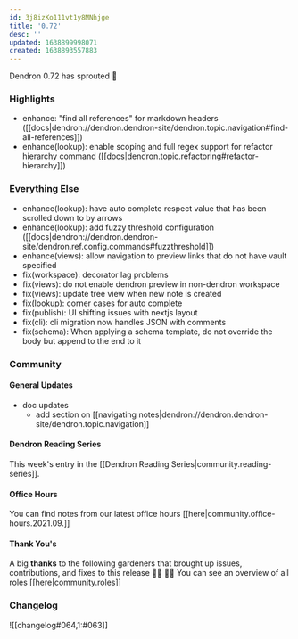 ```yaml
---
id: 3j8izKo111vt1y8MNhjge
title: '0.72'
desc: ''
updated: 1638899998071
created: 1638893557883
---
```


Dendron 0.72 has sprouted  🌱

### Highlights
- enhance: "find all references" for markdown headers  ([[docs|dendron://dendron.dendron-site/dendron.topic.navigation#find-all-references]])
- enhance(lookup): enable scoping and full regex support for refactor hierarchy command ([[docs|dendron.topic.refactoring#refactor-hierarchy]]) 

### Everything Else
- enhance(lookup): have auto complete respect value that has been scrolled down to by arrows 
- enhance(lookup): add fuzzy threshold configuration ([[docs|dendron://dendron.dendron-site/dendron.ref.config.commands#fuzzthreshold]])
- enhance(views): allow navigation to preview links that do not have vault specified 
- fix(workspace): decorator lag problems 
- fix(views): do not enable dendron preview in non-dendron workspace
- fix(views): update tree view when new note is created
- fix(lookup): corner cases for auto complete 
- fix(publish): UI shifting issues with nextjs layout 
- fix(cli): cli migration now handles JSON with comments 
- fix(schema): When applying a schema template, do not override the body but append to the end to it 

### Community

#### General Updates
<!-- TODO: update the link. Office hours are bi-weekly, delete this section if not appliacble -->
- doc updates
    - add section on [[navigating notes|dendron://dendron.dendron-site/dendron.topic.navigation]]

#### Dendron Reading Series

This week's entry in the [[Dendron Reading Series|community.reading-series]]. 

#### Office Hours
<!-- TODO: update the link. Office hours are bi-weekly, delete this section if not appliacble -->
You can find notes from our latest office hours [[here|community.office-hours.2021.09.]]

#### Thank You's

A big **thanks** to the following gardeners that brought up issues, contributions, and fixes to this release :man_farmer: :woman_farmer: 
You can see an overview of all roles [[here|community.roles]]

### Changelog
![[changelog#064,1:#063]]
